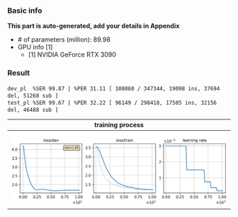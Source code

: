 ### Basic info

**This part is auto-generated, add your details in Appendix**

* \# of parameters (million): 89.98
* GPU info \[1\]
  * \[1\] NVIDIA GeForce RTX 3090


### Result
```
dev_pl  %SER 99.87 | %PER 31.11 [ 108060 / 347344, 19098 ins, 37694 del, 51268 sub ]
test_pl %SER 99.67 | %PER 32.22 [ 96149 / 298418, 17505 ins, 32156 del, 46488 sub ]
```

|     training process    |
|:-----------------------:|
|![tb-plot](./monitor.png)|
